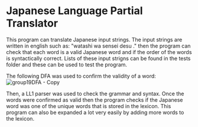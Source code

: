 # Japanese Language Partial Translator
 
This program can translate Japanese input strings. The input strings are written in english such as: "watashi wa sensei desu ." then the program can check that each word is a valid Japanese word and if the order of the words is syntactically correct. Lists of these input strigns can be found in the tests folder and these can be used to test the program. 

The following DFA was used to confirm the validity of a word:
![group19DFA - Copy](https://user-images.githubusercontent.com/61123082/122986934-e190aa00-d354-11eb-9124-0464db05c8a1.PNG)

Then, a LL1 parser was used to check the grammar and syntax. Once the words were confirmed as valid then the program checks if the Japanese word was one of the unique words that is stored in the lexicon. This program can also be expanded a lot very easily by adding more words to the lexicon. 
